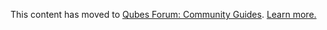 This content has moved to [Qubes Forum: Community Guides](https://forum.qubes-os.org/t/custom-screenlockers/19003). [Learn more.](https://forum.qubes-os.org/t/announcement-qubes-community-project-has-been-migrated-to-the-forum/20367/)
